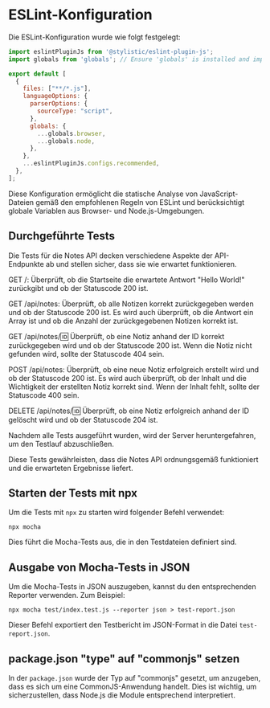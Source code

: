 # ESLint-Konfiguration

Die ESLint-Konfiguration wurde wie folgt festgelegt:

```javascript
import eslintPluginJs from '@stylistic/eslint-plugin-js';
import globals from 'globals'; // Ensure 'globals' is installed and imported correctly

export default [
  {
    files: ["**/*.js"],
    languageOptions: {
      parserOptions: {
        sourceType: "script",
      },
      globals: {
        ...globals.browser,
        ...globals.node,
      },
    },
    ...eslintPluginJs.configs.recommended,
  },
];
```

Diese Konfiguration ermöglicht die statische Analyse von JavaScript-Dateien gemäß den empfohlenen Regeln von ESLint und berücksichtigt globale Variablen aus Browser- und Node.js-Umgebungen.

## Durchgeführte Tests

Die Tests für die Notes API decken verschiedene Aspekte der API-Endpunkte ab und stellen sicher, dass sie wie erwartet funktionieren.

GET /: Überprüft, ob die Startseite die erwartete Antwort "Hello World!" zurückgibt und ob der Statuscode 200 ist.

GET /api/notes: Überprüft, ob alle Notizen korrekt zurückgegeben werden und ob der Statuscode 200 ist. Es wird auch überprüft, ob die Antwort ein Array ist und ob die Anzahl der zurückgegebenen Notizen korrekt ist.

GET /api/notes/:id: Überprüft, ob eine Notiz anhand der ID korrekt zurückgegeben wird und ob der Statuscode 200 ist. Wenn die Notiz nicht gefunden wird, sollte der Statuscode 404 sein.

POST /api/notes: Überprüft, ob eine neue Notiz erfolgreich erstellt wird und ob der Statuscode 200 ist. Es wird auch überprüft, ob der Inhalt und die Wichtigkeit der erstellten Notiz korrekt sind. Wenn der Inhalt fehlt, sollte der Statuscode 400 sein.

DELETE /api/notes/:id: Überprüft, ob eine Notiz erfolgreich anhand der ID gelöscht wird und ob der Statuscode 204 ist.

Nachdem alle Tests ausgeführt wurden, wird der Server heruntergefahren, um den Testlauf abzuschließen.

Diese Tests gewährleisten, dass die Notes API ordnungsgemäß funktioniert und die erwarteten Ergebnisse liefert.

## Starten der Tests mit npx

Um die Tests mit `npx` zu starten wird folgender Befehl verwendet:

```
npx mocha
```
Dies führt die Mocha-Tests aus, die in den Testdateien definiert sind.

## Ausgabe von Mocha-Tests in JSON

Um die Mocha-Tests in JSON auszugeben, kannst du den entsprechenden Reporter verwenden. Zum Beispiel:

```
npx mocha test/index.test.js --reporter json > test-report.json
```

Dieser Befehl exportiert den Testbericht im JSON-Format in die Datei `test-report.json`.

## package.json "type" auf "commonjs" setzen

In der `package.json` wurde der Typ auf "commonjs" gesetzt, um anzugeben, dass es sich um eine CommonJS-Anwendung handelt. Dies ist wichtig, um sicherzustellen, dass Node.js die Module entsprechend interpretiert.
